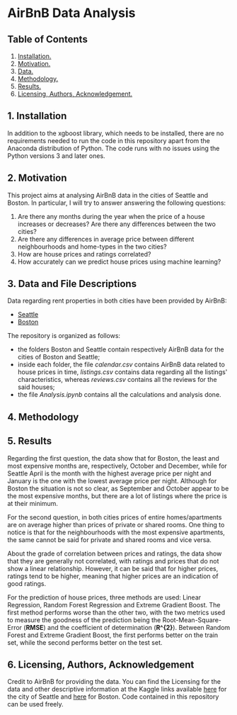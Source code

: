 # AirBnB Data Analysis

## Table of Contents
1. [ Installation. ](#inst)
2. [ Motivation. ](#motiv)
3. [ Data. ](#data)
4. [ Methodology. ](#method)
5. [ Results. ](#res)
6. [ Licensing, Authors, Acknowledgement. ](#lic)

<a name="inst"></a>
## 1. Installation
In addition to the xgboost library, which needs to be installed, there are no requirements needed to run the code in this repository apart from the Anaconda distribution of Python. The code runs with no issues using the Python versions 3 and later ones.

<a name="motiv"></a>
## 2. Motivation
This project aims at analysing AirBnB data in the cities of Seattle and Boston.
In particular, I will try to answer answering the following questions:

  1. Are there any months during the year when the price of a house increases or decreases? Are there any differences between the two cities?
  2. Are there any differences in average price between different neighbourhoods and home-types in the two cities?
  3. How are house prices and ratings correlated?
  4. How accurately can we predict house prices using machine learning?

<a name="data"></a>
## 3. Data and File Descriptions
Data regarding rent properties in both cities have been provided by AirBnB:
- [Seattle](https://www.kaggle.com/airbnb/seattle/data)
- [Boston](https://www.kaggle.com/airbnb/boston)

The repository is organized as follows:
- the folders Boston and Seattle contain respectively AirBnB data for the
cities of Boston and Seattle;
- inside each folder, the file _calendar.csv_ contains AirBnB data related to
house prices in time, _listings.csv_ contains data regarding all the listings'
characteristics, whereas _reviews.csv_ contains all the reviews for the said houses;
- the file _Analysis.ipynb_ contains all the calculations and analysis done.

<a name="method"></a>
## 4. Methodology

<a name="res"></a>
## 5. Results
Regarding the first question, the data show that for Boston, the least and most expensive months are, respectively, October and December, while for Seattle April is the month with the highest average price per night and January is the one with the lowest average price per night. Although for Boston the situation is not so clear, as September and October appear to be the most expensive months, but there are a lot of listings where the price is at their minimum.

For the second question, in both cities prices of entire homes/apartments are on average higher than prices of private or shared rooms. One thing to notice is that for the neighbourhoods with the most expensive apartments, the same cannot be said for private and shared rooms and vice versa.

About the grade of correlation between prices and ratings, the data show that they are generally not correlated, with ratings and prices that do not show a linear relationship. However, it can be said that for higher prices, ratings tend to be higher, meaning that higher prices are an indication of good ratings.

For the prediction of house prices, three methods are used: Linear Regression, Random Forest Regression and Extreme Gradient Boost. The first method performs worse than the other two, with the two metrics used to measure the goodness of the prediction being the Root-Mean-Square-Error (**RMSE**) and the coefficient of determination (**R^{2}**). Between Random Forest and Extreme Gradient Boost, the first performs better on the train set, while the second performs better on the test set.

<a name="lic"></a>
## 6. Licensing, Authors, Acknowledgement
Credit to AirBnB for providing the data. You can find the Licensing for the data and other descriptive information at the Kaggle links available [here](https://www.kaggle.com/airbnb/seattle/data) for the city of Seattle and [here](https://www.kaggle.com/airbnb/boston) for Boston. Code contained in this repository can be used freely.
